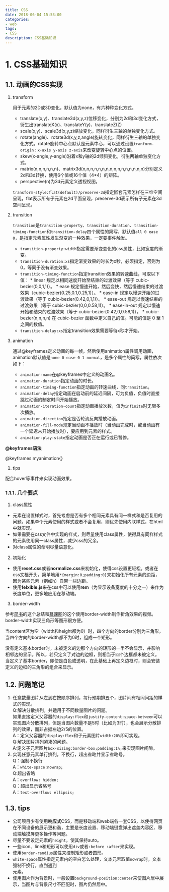 ```yaml
---
title: CSS
date: 2018-06-04 15:53:00
categories:
- web
tags: 
- CSS
description: CSS基础知识
---   
```



# 1. CSS基础知识

## 1.1. 动画的CSS实现

1.  transform

    用于元素的2D或3D变化，默认值为none，有六种种变化方式。

    * translate(x,y)、translate3d(x,y,z)位移变化，分别为2d和3d变化方式，衍生出translateX(x)、translateY(y)、translateZ(Z)
    * scale(x,y)、scale3d(x,y,z)缩放变化，同样衍生三轴的单独变化方式。
    * rotate(angle)、rotate3d(x,y,z,angle)旋转变化，同样衍生三轴的单独变化方式。rotate旋转中心点默认是元素中心，可以通过设置`tranform-origin：x-axis y-axis z-axis`来改变旋转中心点的位置。
    * skew(x-angle,y-angle)沿着x和y轴的2d倾斜变化，衍生两轴单独变化方式。
    * matrix(n,n,n,n,n,n)、matrix3d(n,n,n,n,n,n,n,n,n,n,n,n,n,n,n,n)分别定义2d和3d转换，使用6个值或16个值（4*4）的矩阵。
    * perspective(n)为3d元素定义透视视图。

    `transform-style:flat(default)/preserve-3d`指定嵌套元素怎样在三维空间呈现，flat表示所有子元素在2d平面呈现，preserve-3d表示所有子元素在3d空间呈现。

2.  transition

    `transition`是`transition-property`、`transition-duration`、`transition-timing-function`和`transition-delay`四个属性的简写，默认值`all 0 ease 0`，是指定元素属性发生渐变的一种效果，一定要事件触发。

    * `transition-property:width`指定需要渐变变化的css属性，比如宽度的渐变。
    * `transition-duration:xs`指定渐变效果的时长为x秒，必须指定，否则为0，等同于没有渐变效果。
    * `transition-timing-function`指定transition效果的转速曲线，可取以下值：
          * linear 规定以相同速度开始至结束的过渡效果（等于 cubic-bezier(0,0,1,1)）。
          * ease 规定慢速开始，然后变快，然后慢速结束的过渡效果（cubic-bezier(0.25,0.1,0.25,1)）。
          * ease-in 规定以慢速开始的过渡效果（等于 cubic-bezier(0.42,0,1,1)）。
          * ease-out 规定以慢速结束的过渡效果（等于 cubic-bezier(0,0,0.58,1)）。
          * ease-in-out 规定以慢速开始和结束的过渡效果（等于 cubic-bezier(0.42,0,0.58,1)）。
          * cubic-bezier(n,n,n,n) 在 cubic-bezier 函数中定义自己的值。可能的值是 0 至 1 之间的数值。
    * `transition-delay:xs`指定transition效果需要等待x秒才开始。

3.  animation

    通过@keyframes定义动画的每一帧，然后使用animation属性调用动画，animation默认值是`none 0 ease 0 1 normal`，是多个属性的简写，属性依次如下：

    * `animation-name`在@keyframes中定义的动画名。
    * `animation-duration`指定动画的时长。
    * `animation-timing-function`指定动画的转速曲线，同`transition`。
    * `animation-delay`指定动画在启动前的延迟间隔，可为负值，负值时直接跳过动画的制定时间开始播放。
    * `animation-iteration-count`指定动画播放次数，值为`infinite`时无限多次播放。
    * `animation-direction`指定是否轮流反向播放动画。
    * `animation-fill-mode`规定当动画不播放时（当动画完成时，或当动画有一个延迟未开始播放时），要应用到元素的样式。
    * `animation-play-state`指定动画是否正在运行或已暂停。

**@keyframes语法**

@keyframes myanimation{}

1.  tips

配合hover等事件来实现动画效果。

### 1.1.1. 几个要点

1. class属性

* 元素在设置样式时，首先考虑是否有多个相同元素具有同一样式和是否复用的问题，如果单个元素使用的样式或者不会复用，则优先使用内联样式，在html中就实现。
* 如果需要在css文件中实现的样式，则尽量使用class属性，使得具有同样样式的元素使用同一class属性，减少css的冗余。
* 对class属性的命明尽量语意化。

2. 初始化

* 使用**reset.css**或者**normalize.css**来初始化，使得css设置更轻松。或者在css文档开头，简单地用`*{margin:0;padding:0}`来初始化所有元素的边距，因为某些元素（例如h）自带一些边距。
* 使用**felxible.js**来在css中可以使用**rem**（为显示设备宽度的十分之一）来作为长度单位，更多地应用在移动端。

3. border-width

参考[简书](https://www.jianshu.com/p/63fdbd7fdc9b)的这个总结和[慕课网](https://www.imooc.com/video/6858)的这个使用border-width制作折角效果的视频。border-width实现三角形等图形很方便。

当content区为空（width和height都为0）时，四个方向的border分别为三角形，当四个方向的border-width都不为0时，组成一个矩形。

没有定义基本border时，未被定义的边那个方向的矩形的一半不会显示，并影响相邻边的显示。所以，若只定义了对边的边框，则相当于四个边框都未被定义。  
当定义了基本border，即使是白色或透明，在此基础上再定义边框时，则会安装定义的边框的三角形的组合来显示。

## 1.2. 问题笔记

1.  任意数量图片从左到右按顺序排列，每行预期排五个，图片间有相同间距的样式的实现。  
    Q:解决分散排列，并适用于不同数量图片的问题。  
    如果直接定义父容器的`display:flex`和`justify-content:space-between`可以实现图片分散排列，但是当图片数量不是5时（比如为3时），也会展示分散排列的效果，而非占据左边2/5的位置。  
    A：定义父容器的`display:flex`和子元素图片`width:20%`即可实现。  
    Q:解决图片排列紧凑的问题。  
    A:定义子元素图片`box-sizing:border-box;padding:1%;`来实现图片间隙。
2.  实现任意元素单行排列，不换行，超出省略并显示省略号。  
    Q：强制不换行  
    A：`white-space:nowrap;`  
    Q:超出省略  
    A：`overflow: hidden;`  
    Q：超出显示省略号  
    A：`text-overflow: ellipsis;`

## 1.3. tips

* 公司项目少有使用**响应式**CSS，而是移动端和web端各一套CSS，以使得网页在不同设备的展示更和谐，主要是长度设置、移动端键盘弹出遮盖内容区、移动端触摸屏更多操作等问题。
* 尽量不要设定元素的`height`，使其保持auto。
* 一些icon、line和矩形可以使用`div`或者`:before :after`来实现。
* 使用`border-randius`属性来控制矩形或者圆形。
* `white-space`属性指定元素内的空白怎么处理，文本元素取值`nowrap`时，文本强制不换行，直到遇到  
  元素。
* 使用图片作为背景时，一般设置`background-position:center`来使图片居中展示，当图片与背景尺寸不匹配时，图片仍然居中。
